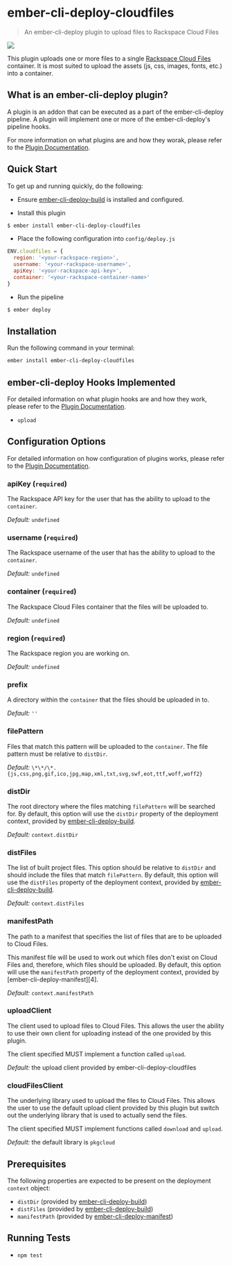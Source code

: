 # ember-cli-deploy-cloudfiles

> An ember-cli-deploy plugin to upload files to Rackspace Cloud Files

[![](https://ember-cli-deploy.github.io/ember-cli-deploy-version-badges/plugins/ember-cli-deploy-cloudfiles.svg)](http://ember-cli-deploy.github.io/ember-cli-deploy-version-badges/)

This plugin uploads one or more files to a single [Rackspace Cloud Files](http://www.rackspace.com/cloud/files) container. It is most suited to upload the assets (js, css, images, fonts, etc.) into a container.


## What is an ember-cli-deploy plugin?

A plugin is an addon that can be executed as a part of the ember-cli-deploy pipeline. A plugin will implement one or more of the ember-cli-deploy's pipeline hooks.

For more information on what plugins are and how they worak, please refer to the [Plugin Documentation][1].

## Quick Start

To get up and running quickly, do the following:

- Ensure [ember-cli-deploy-build][2] is installed and configured.

- Install this plugin

```bash
$ ember install ember-cli-deploy-cloudfiles
```

- Place the following configuration into `config/deploy.js`

```javascript
ENV.cloudfiles = {
  region: '<your-rackspace-region>',
  username: '<your-rackspace-username>',
  apiKey: '<your-rackspace-api-key>',
  container: '<your-rackspace-container-name>'
}
```

- Run the pipeline

```bash
$ ember deploy
```

## Installation
Run the following command in your terminal:

```bash
ember install ember-cli-deploy-cloudfiles
```

## ember-cli-deploy Hooks Implemented

For detailed information on what plugin hooks are and how they work, please refer to the [Plugin Documentation][1].

- `upload`

## Configuration Options

For detailed information on how configuration of plugins works, please refer to the [Plugin Documentation][1].


### apiKey (`required`)

The Rackspace API key for the user that has the ability to upload to the `container`.

*Default:* `undefined`

### username (`required`)

The Rackspace username of the user that has the ability to upload to the `container`.

*Default:* `undefined`

### container (`required`)

The Rackspace Cloud Files container that the files will be uploaded to.

*Default:* `undefined`

### region (`required`)

The Rackspace region you are working on.

*Default:* `undefined`

### prefix

A directory within the `container` that the files should be uploaded in to.

*Default:* `''`

### filePattern

Files that match this pattern will be uploaded to the `container`. The file pattern must be relative to `distDir`.

*Default:* `\*\*/\*.{js,css,png,gif,ico,jpg,map,xml,txt,svg,swf,eot,ttf,woff,woff2}`

### distDir

The root directory where the files matching `filePattern` will be searched for. By default, this option will use the `distDir` property of the deployment context, provided by [ember-cli-deploy-build][2].

*Default:* `context.distDir`

### distFiles

The list of built project files. This option should be relative to `distDir` and should include the files that match `filePattern`. By default, this option will use the `distFiles` property of the deployment context, provided by [ember-cli-deploy-build][2].

*Default:* `context.distFiles`

### manifestPath

The path to a manifest that specifies the list of files that are to be uploaded to Cloud Files.

This manifest file will be used to work out which files don't exist on Cloud Files and, therefore, which files should be uploaded. By default, this option will use the `manifestPath` property of the deployment context, provided by [ember-cli-deploy-manifest][4].

*Default:* `context.manifestPath`

### uploadClient

The client used to upload files to Cloud Files. This allows the user the ability to use their own client for uploading instead of the one provided by this plugin.

The client specified MUST implement a function called `upload`.

*Default:* the upload client provided by ember-cli-deploy-cloudfiles

### cloudFilesClient

The underlying library used to upload the files to Cloud Files. This allows the user to use the default upload client provided by this plugin but switch out the underlying library that is used to actually send the files.

The client specified MUST implement functions called `download` and `upload`.

*Default:* the default library is `pkgcloud`

## Prerequisites

The following properties are expected to be present on the deployment `context` object:

- `distDir`      (provided by [ember-cli-deploy-build][2])
- `distFiles`    (provided by [ember-cli-deploy-build][2])
- `manifestPath` (provided by [ember-cli-deploy-manifest][3])

## Running Tests

- `npm test`

[1]: http://ember-cli.github.io/ember-cli-deploy/plugins "Plugin Documentation"
[2]: https://github.com/ember-cli-deploy/ember-cli-deploy-build "ember-cli-deploy-build"
[3]: https://github.com/lukemelia/ember-cli-deploy-manifest "ember-cli-deploy-manifest"
